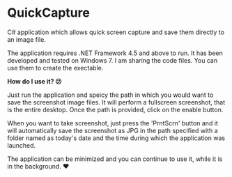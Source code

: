 # QuickCapture
C# application which allows quick screen capture and save them directly to an image file.

The application requires .NET Framework 4.5 and above to run. It has been developed and tested on Windows 7. I am sharing the code files. You can use them to create the exectable.

**How do I use it? :confused:**

Just run the application and speicy the path in which you would want to save the screenshot image files. It will perform a fullscreen screenshot, that is the entire desktop. Once the path is provided, click on the enable button.

When you want to take screenshot, just press the 'PrntScrn' button and it will automatically save the screenshot as JPG in the path specified with a folder named as today's date and the time during which the application was launched.

The application can be minimized and you can continue to use it, while it is in the background. :heart:
